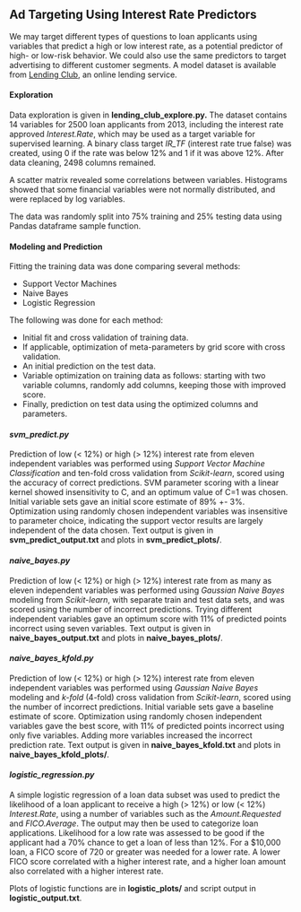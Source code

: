 ## Ad Targeting Using Interest Rate Predictors

We may target different types of questions to loan applicants using variables that predict a high or low interest rate, as a potential predictor of high- or low-risk behavior.  We could also use the same predictors to target advertising to different customer segments.  A model dataset is available from [Lending Club](https://www.lendingclub.com/info/download-data.action), an online lending service.

#### Exploration

Data exploration is given in __lending_club_explore.py.__  The dataset contains 14 variables for 2500 loan applicants from 2013, including the interest rate approved *Interest.Rate*, which may be used as a target variable for supervised learning.  A binary class target *IR_TF* (interest rate true false) was created, using 0 if the rate was below 12% and 1 if it was above 12%.  After data cleaning, 2498 columns remained.  

A scatter matrix revealed some correlations between variables.  Histograms showed that some financial variables were not normally distributed, and were replaced by log variables.  

The data was randomly split into 75% training and 25% testing data using Pandas dataframe sample function.

#### Modeling and Prediction

Fitting the training data was done comparing several methods:
+ Support Vector Machines
+ Naive Bayes
+ Logistic Regression

The following was done for each method:
+ Initial fit and cross validation of training data.
+ If applicable, optimization of meta-parameters by grid score with cross validation.
+ An initial prediction on the test data.
+ Variable optimization on training data as follows: starting with two variable columns, randomly add columns, keeping those with improved score.  
+ Finally, prediction on test data using the optimized columns and parameters.

#### *svm_predict.py*
Prediction of low (< 12%) or high (> 12%) interest rate from eleven independent variables was performed using *Support Vector Machine Classification*  and ten-fold cross validation from *Scikit-learn*, scored using the accuracy of correct predictions.   SVM parameter scoring with a linear kernel showed insensitivity to C, and an optimum value of C=1 was chosen.  Initial variable sets gave an initial score estimate of 89% +- 3%.  Optimization using randomly chosen independent variables was insensitive to parameter choice, indicating the support vector results are largely independent of the data chosen.  Text output is given in **svm_predict_output.txt** and plots in **svm_predict_plots/**.  

#### *naive_bayes.py*
Prediction of low (< 12%) or high (> 12%) interest rate from as many as eleven independent variables was performed using *Gaussian Naive Bayes* modeling from *Scikit-learn*, with separate train and test data sets, and was scored using the number of incorrect predictions.  Trying different independent variables gave an optimum score with 11% of predicted points incorrect using seven variables.  Text output is given in **naive_bayes_output.txt** and plots in **naive_bayes_plots/**.  

#### *naive_bayes_kfold.py*
Prediction of low (< 12%) or high (> 12%) interest rate from eleven independent variables was performed using *Gaussian Naive Bayes* modeling and *k-fold* (4-fold) cross validation from *Scikit-learn*, scored using the number of incorrect predictions.  Initial variable sets gave a baseline estimate of score.  Optimization using randomly chosen independent variables gave the best score, with 11% of predicted points incorrect using only five variables.  Adding more variables increased the incorrect prediction rate.  Text output is given in **naive_bayes_kfold.txt** and plots in **naive_bayes_kfold_plots/**.  

#### *logistic_regression.py* 
A simple logistic regression of a loan data subset was used to predict the likelihood of a loan applicant to receive a high (> 12%) or low (< 12%) *Interest.Rate*, using a number of variables such as the *Amount.Requested* and *FICO.Average*.  The output may then be used to categorize loan applications.  Likelihood for a low rate was assessed to be good if the applicant had a 70% chance to get a loan of less than 12%.  For a $10,000 loan, a FICO score of 720 or greater was needed for a lower rate.  A lower FICO score correlated with a higher interest rate, and a higher loan amount also correlated with a higher interest rate.

Plots of logistic functions are in **logistic_plots/** and script output in **logistic_output.txt**.

